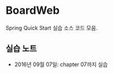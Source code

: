 BoardWeb
=======
Spring Quick Start 실습 소스 코드 모음.

실습 노트
-----------
* 2016년 09월 07일: chapter 07까지 실습

